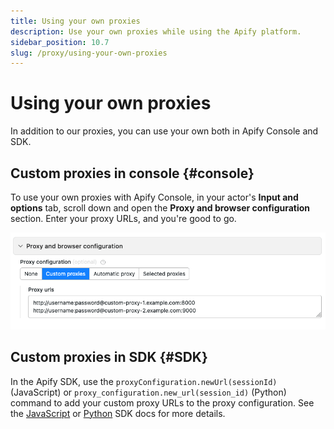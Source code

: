 ```yaml
---
title: Using your own proxies
description: Use your own proxies while using the Apify platform.
sidebar_position: 10.7
slug: /proxy/using-your-own-proxies
---
```


# Using your own proxies

In addition to our proxies, you can use your own both in Apify Console and SDK.

## Custom proxies in console {#console}

To use your own proxies with Apify Console, in your actor's **Input and options** tab, scroll down and open the **Proxy and browser configuration** section. Enter your proxy URLs, and you're good to go.

![Using custom proxy in Apify Console](../images/proxy-custom.png)

## Custom proxies in SDK {#SDK}

In the Apify SDK, use the `proxyConfiguration.newUrl(sessionId)` (JavaScript) or `proxy_configuration.new_url(session_id)` (Python) command to add your custom proxy URLs to the proxy configuration. See the [JavaScript](/sdk/js/api/apify/class/ProxyConfiguration#newUrl) or [Python](/sdk/python/reference/class/ProxyConfiguration#new_url) SDK docs for more details.
